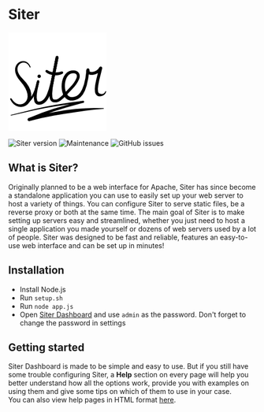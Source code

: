 # Siter

![Siter logo][logo]

![Siter version](https://img.shields.io/badge/Siter-beta-orange?style=flat-square)
![Maintenance](https://img.shields.io/maintenance/yes/2023?style=flat-square)
![GitHub issues](https://img.shields.io/github/issues/MStefan99/Siter?style=flat-square)

## What is Siter?
Originally planned to be a web interface for Apache, Siter has since become
a standalone application you can use to easily set up your web server to
host a variety of things. You can configure Siter to serve static files,
be a reverse proxy or both at the same time. The main goal of Siter is to
make setting up servers easy and streamlined, whether you just need to
host a single application you made yourself or dozens of web servers
used by a lot of people. Siter was designed to be fast and reliable,
features an easy-to-use web interface and can be set up in minutes!

## Installation
- Install Node.js
- Run `setup.sh`
- Run `node app.js`
- Open [Siter Dashboard][dashboard] and use `admin` as the password. Don't forget to change the password in settings

## Getting started
Siter Dashboard is made to be simple and easy to use. But if you still have
some trouble configuring Siter, a **Help** section on every page 
will help you better understand how all the options work, provide you
with examples on using them and give some tips on which of them 
to use in your case.  
You can also view help pages in HTML format [here][help].


[logo]: frontend/public/img/logo_200x200px.png
[dashboard]: http://siter.localhost
[help]: frontend/public/html/help

